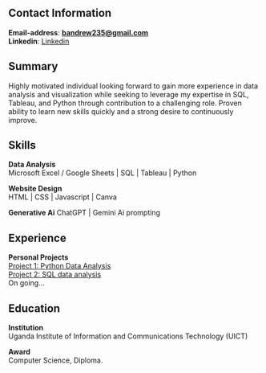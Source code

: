 ## Contact Information
**Email-address**: **bandrew235@gmail.com** <br>
**Linkedin**: [Linkedin](https://www.linkedin.com/in/bisaso-andrew-800392217) <br>

## Summary
Highly motivated individual looking forward to gain more experience in data analysis and visualization while seeking to leverage my expertise in SQL, Tableau, and Python through contribution to a challenging role. 
Proven ability to learn new skills quickly and a strong desire to continuously improve.

## Skills
**Data Analysis** <br>
Microsoft Excel / Google Sheets | SQL | Tableau | Python

**Website Design** <br>
HTML | CSS | Javascript | Canva

**Generative Ai**
ChatGPT | Gemini Ai prompting

## Experience <br>
**Personal Projects** <br>
[Project 1: Python Data Analysis](https://github.com/Andrew235-art/Python_data_analysis) <br>
[Project 2: SQL data analysis](https://github.com/Andrew235-art/sql_data_analysis) <br>
On going...
 
## Education
**Institution** <br>
Uganda Institute of Information and Communications Technology (UICT) 

**Award** <br>
Computer Science, Diploma.
